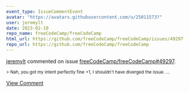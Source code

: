 ```yaml
---
event_type: IssueCommentEvent
avatar: "https://avatars.githubusercontent.com/u/25011573?"
user: jeremylt
date: 2023-02-10
repo_name: freeCodeCamp/freeCodeCamp
html_url: https://github.com/freeCodeCamp/freeCodeCamp/issues/49297
repo_url: https://github.com/freeCodeCamp/freeCodeCamp
---
```


<a href='https://github.com/jeremylt' target='_blank'>jeremylt</a> commented on issue <a href='https://github.com/freeCodeCamp/freeCodeCamp/issues/49297' target='_blank'>freeCodeCamp/freeCodeCamp#49297</a>.

<small>> Nah, you got my intent perfectly fine +1, I shouldn't have diverged the issue....</small>

<a href='https://github.com/freeCodeCamp/freeCodeCamp/issues/49297' target='_blank'>View Comment</a>
